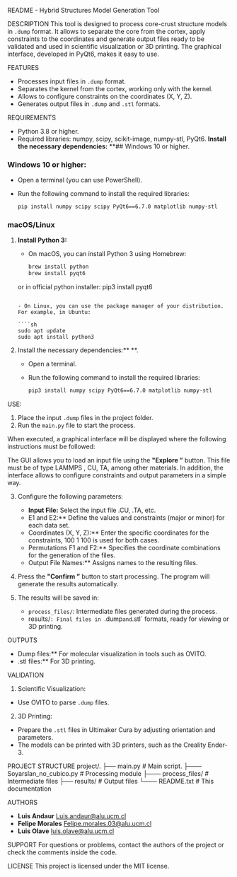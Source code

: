 README - Hybrid Structures Model Generation Tool

DESCRIPTION
This tool is designed to process core-crust structure models in `.dump` format. It allows to separate the core from the cortex, apply constraints to the coordinates and generate output files ready to be validated and used in scientific visualization or 3D printing. The graphical interface, developed in PyQt6, makes it easy to use.

FEATURES
- Processes input files in `.dump` format.
- Separates the kernel from the cortex, working only with the kernel.
- Allows to configure constraints on the coordinates (X, Y, Z).
- Generates output files in `.dump` and `.stl` formats.

REQUIREMENTS
- Python 3.8 or higher.
- Required libraries: numpy, scipy, scikit-image, numpy-stl, PyQt6. 
 **Install the necessary dependencies:** **## Windows 10 or higher.
### Windows 10 or higher:

   - Open a terminal (you can use PowerShell).
   - Run the following command to install the required libraries:

     ```sh
     pip install numpy scipy scipy PyQt6==6.7.0 matplotlib numpy-stl
     ```

### macOS/Linux

1. **Install Python 3:**

   - On macOS, you can install Python 3 using Homebrew:

     ````sh
     brew install python
     brew install pyqt6

    or in official python installer:
     pip3 install pyqt6
     ```

   - On Linux, you can use the package manager of your distribution. For example, in Ubuntu:

     ````sh
     sudo apt update
     sudo apt install python3
     ```
2. Install the necessary dependencies:** **.

   - Open a terminal.
   - Run the following command to install the required libraries:

     ```sh
     pip3 install numpy scipy PyQt6==6.7.0 matplotlib numpy-stl
     ```
USE:

1. Place the input `.dump` files in the project folder.
2. Run the `main.py` file to start the process.

 When executed, a graphical interface will be displayed where the following instructions must be followed:
   
   The GUI allows you to load an input file using the **"Explore ”** button. This file must be of type LAMMPS , CU, TA, among other materials. In addition, the interface allows to configure constraints and output parameters in a simple way.

3. Configure the following parameters:
   - **Input File:** Select the input file .CU, .TA, etc.
   - E1 and E2:** Define the values and constraints (major or minor) for each data set.
   - Coordinates (X, Y, Z):** Enter the specific coordinates for the constraints, 100 1 100 is used for both cases.
   - Permutations F1 and F2:** Specifies the coordinate combinations for the generation of the files.
   - Output File Names:** Assigns names to the resulting files.
4. Press the **"Confirm ”** button to start processing. The program will generate the results automatically.

5. The results will be saved in:
   - `process_files/`: Intermediate files generated during the process.
   - results/`: Final files in `.dump` and `.stl` formats, ready for viewing or 3D printing.

OUTPUTS
- Dump files:** For molecular visualization in tools such as OVITO.
- .stl files:** For 3D printing.

VALIDATION
1. Scientific Visualization:
- Use OVITO to parse `.dump` files.
2. 3D Printing:
- Prepare the `.stl` files in Ultimaker Cura by adjusting orientation and parameters.
- The models can be printed with 3D printers, such as the Creality Ender-3.

PROJECT STRUCTURE
project/.
├── main.py # Main script.
├─── Soyarslan_no_cubico.py # Processing module
├─── process_files/ # Intermediate files
├── results/ # Output files
└─── README.txt # This documentation

AUTHORS
- **Luis Andaur** Luis.andaur@alu.ucm.cl
- **Felipe Morales** Felipe.morales.03@alu.ucm.cl
- **Luis Olave** luis.olave@alu.ucm.cl

SUPPORT
For questions or problems, contact the authors of the project or check the comments inside the code.

LICENSE
This project is licensed under the MIT license.
